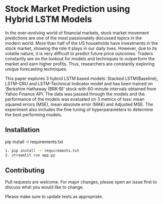 # Stock Market Prediction using Hybrid LSTM Models

In the ever-evolving world of financial markets, stock market movement predictions are one of the most passionately discussed topics in the modern world. More than half of the US households have investments in the stock market, showing the role it plays in our daily lives. However, due to its volatile nature, it is very difficult to predict future price outcomes. Traders constantly are on the lookout for models and techniques to outperform the market and earn higher profits. Thus, researchers are constantly exploring unique forecasting techniques.


This paper explores 3 hybrid LSTM based models: Stacked LSTM(Baseline), LSTM-GRU and LSTM-Technical Indicator model and has been trained on ‘Berkshire Hathaway (BRK-B)’ stock with 60-minute intervals obtained from Yahoo Finance API. The data was passed through the models and the performance of the models was evaluated on 3 metrics of loss: mean squared errors (MSE), mean absolute error (MAE) and Adjusted MSE. The experiment also includes the fine tuning of hyperparameters to determine the best performing models.
## Installation

pip install -r requirements.txt 

```bash
1. pip install -r requirements.txt
2. streamlit run app.py
```

## Contributing
Pull requests are welcome. For major changes, please open an issue first to discuss what you would like to change.

Please make sure to update tests as appropriate.
